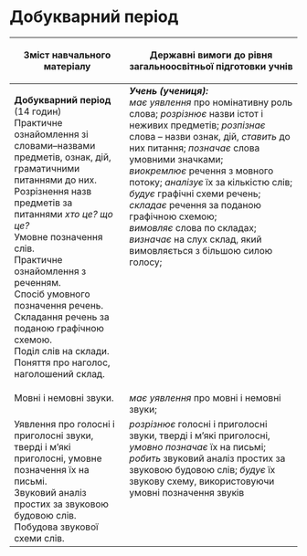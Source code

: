 # Добукварний період
<table>
<thead>
  <tr>
    <th width="40%" align="center"><p>Зміст навчального матеріалу</p></td>
    <th width="60%" align="center"><p>Державні вимоги до рівня загальноосвітньої підготовки учнів</p></td>
  </tr>
</thead>
<tbody>
  <tr>
    <td width="40%" style="vertical-align:top !important;">
    <p><b>Добукварний період</b> (14 годин)<br>
Практичне ознайомлення зі словами–назвами предметів, ознак, дій, граматичними питаннями до них. <br>
Розрізнення назв предметів за питаннями <i>хто це? що це?</i><br>
Умовне позначення слів.<br>
Практичне ознайомлення з реченням.<br>
Спосіб умовного позначення речень.<br>
Складання речень за поданою графічною схемою.<br>
Поділ слів на склади.<br>
Поняття про наголос, наголошений склад.<br></td>
    <td width="60%" style="vertical-align:top !important;">
<i><b>Учень (учениця):</b></i><br>
<i>має уявлення</i> про номінативну роль слова; <i>розрізнює</i> назви істот і неживих предметів; <i>розпізнає</i> слова – назви ознак, дій, <i>ставить</i> до них питання; <i>позначає</i> слова умовними значками;<br>
<i>виокремлює</i> речення з мовного потоку; <i>аналізує</i> їх за кількістю слів; <i>будує</i> графічні схеми речень;<br>
<i>складає</i> речення за поданою графічною схемою;<br>
<i>вимовляє</i> слова по складах; <br>
<i>визначає</i> на слух склад, який вимовляється з більшою силою голосу;<br></td>
  </tr>
  <tr>
    <td width="40%" style="vertical-align:top !important;">
    Мовні і немовні звуки.</td>
    <td width="60%" style="vertical-align:top !important;">
<i>має уявлення</i> про мовні і немовні звуки;<br></td>
  </tr>
  <tr>
    <td width="40%" style="vertical-align:top !important;">
Уявлення про голосні і приголосні звуки, тверді і м’які приголосні, умовне позначення їх на письмі. <br>
Звуковий аналіз простих за звуковою будовою слів. Побудова звукової схеми слів.<br>
</td>
    <td width="60%" style="vertical-align:top !important;">
<i>розрізнює</i> голосні і приголосні звуки, тверді і м’які приголосні, <i>умовно позначає</i> їх на письмі; <br>
<i>робить</i> звуковий аналіз простих за звуковою будовою слів; <i>будує</i> їх звукову схему, використовуючи умовні позначення звуків<br></td>
  </tr>
</tbody>
</table>